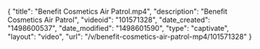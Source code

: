 {
    "title": "Benefit Cosmetics Air Patrol.mp4",
    "description": "Benefit Cosmetics Air Patrol",
    "videoid": "101571328",
    "date_created": "1498600537",
    "date_modified": "1498601590",
    "type": "captivate",
    "layout": "video",
    "url": "\/v\/benefit-cosmetics-air-patrol-mp4\/101571328"
}